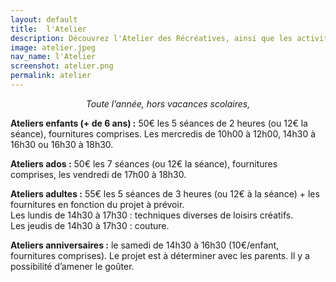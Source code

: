 ```yaml
---
layout: default
title:  l'Atelier
description: Découvrez l'Atelier des Récréatives, ainsi que les activités que nous proposons régulièrement dans notre espace à Bégaar (40400).
image: atelier.jpeg
nav_name: l'Atelier
screenshot: atelier.png
permalink: atelier
---
```

<p style="font-style: italic; text-align: center">Toute l’année, hors vacances scolaires,</p>

__Ateliers enfants (+ de 6 ans) :__ 50€ les 5 séances de 2 heures (ou 12€ la séance), fournitures comprises. Les mercredis de 10h00 à 12h00, 14h30 à 16h30 ou 16h30 à 18h30.

__Ateliers ados :__ 50€ les 7 séances (ou 12€ la séance), fournitures comprises, les vendredi de 17h00 à 18h30.

__Ateliers adultes :__ 55€ les 5 séances de 3 heures (ou 12€ à la séance) + les fournitures en fonction du projet à prévoir.  
Les lundis de 14h30 à 17h30 : techniques diverses de loisirs créatifs.  
Les jeudis de 14h30 à 17h30 : couture.

__Ateliers anniversaires :__ le samedi de 14h30 à 16h30 (10€/enfant, fournitures comprises). Le projet est à déterminer avec les parents. Il y a possibilité d’amener le goûter. 
